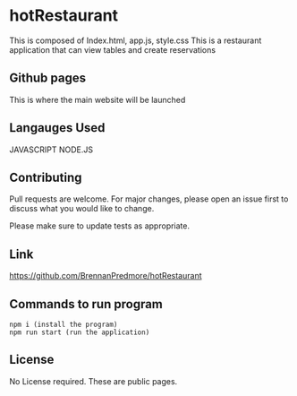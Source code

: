 # hotRestaurant

This is composed of Index.html, app.js, style.css
This is a restaurant application that can view tables and create reservations

## Github pages 

This is where the main website will be launched 


## Langauges Used

JAVASCRIPT
NODE.JS

## Contributing
Pull requests are welcome. For major changes, please open an issue first to discuss what you would like to change.

Please make sure to update tests as appropriate.

## Link
https://github.com/BrennanPredmore/hotRestaurant

## Commands to run program
```
npm i (install the program)
npm run start (run the application)
```

## License
No License required. These are public pages. 